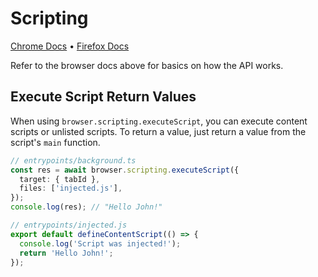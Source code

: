 # Scripting

[Chrome Docs](https://developer.chrome.com/docs/extensions/reference/api/scripting) • [Firefox Docs](https://developer.mozilla.org/en-US/docs/Mozilla/Add-ons/WebExtensions/API/scripting)

Refer to the browser docs above for basics on how the API works.

## Execute Script Return Values

When using `browser.scripting.executeScript`, you can execute content scripts or unlisted scripts. To return a value, just return a value from the script's `main` function.

```ts
// entrypoints/background.ts
const res = await browser.scripting.executeScript({
  target: { tabId },
  files: ['injected.js'],
});
console.log(res); // "Hello John!"
```

```ts
// entrypoints/injected.js
export default defineContentScript(() => {
  console.log('Script was injected!');
  return 'Hello John!';
});
```
